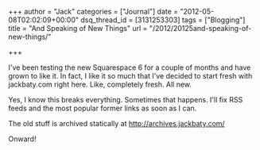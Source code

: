 +++
author = "Jack"
categories = ["Journal"]
date = "2012-05-08T02:02:09+00:00"
dsq_thread_id = [3131253303]
tags = ["Blogging"]
title = "And Speaking of New Things"
url = "/2012/20125and-speaking-of-new-things/"

+++

I've been testing the new Squarespace 6 for a couple of months and have grown to like it. In fact, I like it so much that I've decided to start fresh with jackbaty.com right here. Like, completely fresh. All new.

Yes, I know this breaks everything. Sometimes that happens. I'll fix RSS feeds and the most popular former links as soon as I can.

The old stuff is archived statically at <http://archives.jackbaty.com/>

Onward!